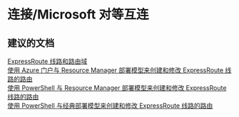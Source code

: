 <properties
    pageTitle="连接/Microsoft 对等互连"
    description="连接/Microsoft 对等互连"
    service="microsoft.network"
    resource="expressroutecircuits"
    authors="aashu"
    displayOrder=""
    selfHelpType="generic"
    supportTopicIds="32539954"
    resourceTags=""
    productPesIds="15480"
    cloudEnvironments="public"
/>


# 连接/Microsoft 对等互连


## **建议的文档**
[ExpressRoute 线路和路由域](https://azure.microsoft.com/documentation/articles/expressroute-circuit-peerings/)<br>
[使用 Azure 门户与 Resource Manager 部署模型来创建和修改 ExpressRoute 线路的路由](https://azure.microsoft.com/documentation/articles/expressroute-howto-routing-portal-resource-manager/)<br>
[使用 PowerShell 与 Resource Manager 部署模型来创建和修改 ExpressRoute 线路的路由](https://azure.microsoft.com/documentation/articles/expressroute-howto-routing-arm/)<br>
[使用 PowerShell 与经典部署模型来创建和修改 ExpressRoute 线路的路由](https://azure.microsoft.com/documentation/articles/expressroute-howto-routing-classic/)



<!--HONumber=Jul16_HO4-->



